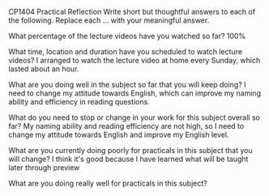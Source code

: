 CP1404 Practical Reflection
Write short but thoughtful answers to each of the following.
Replace each ... with your meaningful answer.

What percentage of the lecture videos have you watched so far?
100%

What time, location and duration have you scheduled to watch lecture videos?
I arranged to watch the lecture video at home every Sunday, which lasted about an hour.

What are you doing well in the subject so far that you will keep doing?
I need to change my attitude towards English, which can improve my naming ability and efficiency in reading questions.

What do you need to stop or change in your work for this subject overall so far?
My naming ability and reading efficiency are not high, so I need to change my attitude towards English and improve my English level.

What are you currently doing poorly for practicals in this subject that you will change?
I think it's good because I have learned what will be taught later through preview

What are you doing really well for practicals in this subject?